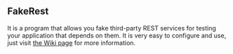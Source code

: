 ## FakeRest
It is a program that allows you fake third-party REST services for testing your application that depends on them. It is very easy to configure and use, just visit [the Wiki page](https://github.com/KastorDriver/FakeRest/wiki/FakeRest) for more information.

